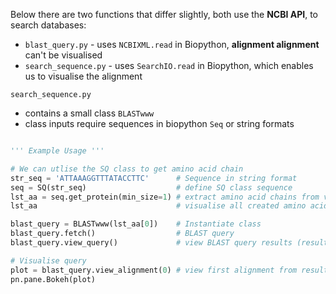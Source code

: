 Below there are two functions that differ slightly, both use the **NCBI API**, to search databases:
- <code>blast_query.py</code> - uses <code>NCBIXML.read</code> in Biopython, **alignment alignment** can't be visualised
- <code>search_sequence.py</code> - uses <code>SearchIO.read</code> in Biopython, which enables us to visualise the alignment

<code>search_sequence.py</code>
- contains a small class <code>BLASTwww</code>
- class inputs require sequences in biopython <code>Seq</code> or string formats

```python

''' Example Usage '''

# We can utlise the SQ class to get amino acid chain
str_seq = 'ATTAAAGGTTTATACCTTC'      # Sequence in string format
seq = SQ(str_seq)                    # define SQ class sequence
lst_aa = seq.get_protein(min_size=1) # extract amino acid chains from via translation
lst_aa                               # visualise all created amino acid chains

blast_query = BLASTwww(lst_aa[0])    # Instantiate class
blast_query.fetch()                  # BLAST query
blast_query.view_query()             # view BLAST query results (results stored in dataframe)\

# Visualise query
plot = blast_query.view_alignment(0) # view first alignment from results dataframe
pn.pane.Bokeh(plot)

```

